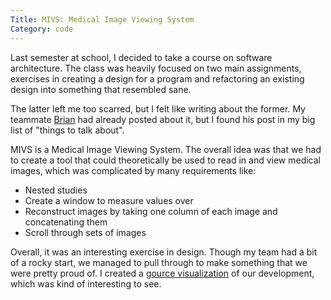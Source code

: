 ```yaml
---
Title: MIVS: Medical Image Viewing System
Category: code
---
```


Last semester at school, I decided to take a course on software architecture. The class was heavily focused on two main assignments, exercises in creating a design for a program and refactoring an existing design into something that resembled sane.

The latter left me too scarred, but I felt like writing about the former. My teammate [Brian] had already posted about it, but I found his post in my big list of "things to talk about".

MIVS is a Medical Image Viewing System. The overall idea was that we had to create a tool that could theoretically be used to read in and view medical images, which was complicated by many requirements like:

- Nested studies
- Create a window to measure values over
- Reconstruct images by taking one column of each image and concatenating them
- Scroll through sets of images

Overall, it was an interesting exercise in design. Though my team had a bit of a rocky start, we managed to pull through to make something that we were pretty proud of. I created a [gource visualization] of our development, which was kind of interesting to see.

[Brian]: http://brianmartone.com/2014/04/10/meet-mivs-the-medical-image-viewing-system/
[gource visualization]: https://www.youtube.com/watch?v=giZLQdZQQH8
